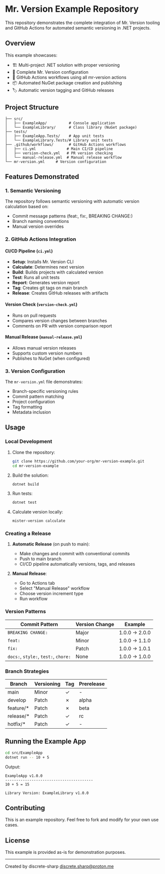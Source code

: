 # Mr. Version Example Repository

This repository demonstrates the complete integration of Mr. Version tooling and GitHub Actions for automated semantic versioning in .NET projects.

## Overview

This example showcases:
- 🏗️ Multi-project .NET solution with proper versioning
- 🔧 Complete Mr. Version configuration
- 🚀 GitHub Actions workflows using all mr-version actions
- 📦 Automated NuGet package creation and publishing
- 🏷️ Automatic version tagging and GitHub releases

## Project Structure

```
├── src/
│   ├── ExampleApp/          # Console application
│   └── ExampleLibrary/      # Class library (NuGet package)
├── tests/
│   ├── ExampleApp.Tests/    # App unit tests
│   └── ExampleLibrary.Tests/# Library unit tests
├── .github/workflows/       # GitHub Actions workflows
│   ├── ci.yml              # Main CI/CD pipeline
│   ├── version-check.yml   # PR version checking
│   └── manual-release.yml  # Manual release workflow
└── mr-version.yml     # Version configuration
```

## Features Demonstrated

### 1. Semantic Versioning

The repository follows semantic versioning with automatic version calculation based on:
- Commit message patterns (feat:, fix:, BREAKING CHANGE:)
- Branch naming conventions
- Manual version overrides

### 2. GitHub Actions Integration

#### CI/CD Pipeline (`ci.yml`)
- **Setup**: Installs Mr. Version CLI
- **Calculate**: Determines next version
- **Build**: Builds projects with calculated version
- **Test**: Runs all unit tests
- **Report**: Generates version report
- **Tag**: Creates git tags on main branch
- **Release**: Creates GitHub releases with artifacts

#### Version Check (`version-check.yml`)
- Runs on pull requests
- Compares version changes between branches
- Comments on PR with version comparison report

#### Manual Release (`manual-release.yml`)
- Allows manual version releases
- Supports custom version numbers
- Publishes to NuGet (when configured)

### 3. Version Configuration

The `mr-version.yml` file demonstrates:
- Branch-specific versioning rules
- Commit pattern matching
- Project configuration
- Tag formatting
- Metadata inclusion

## Usage

### Local Development

1. Clone the repository:
   ```bash
   git clone https://github.com/your-org/mr-version-example.git
   cd mr-version-example
   ```

2. Build the solution:
   ```bash
   dotnet build
   ```

3. Run tests:
   ```bash
   dotnet test
   ```

4. Calculate version locally:
   ```bash
   mister-version calculate
   ```

### Creating a Release

1. **Automatic Release** (on push to main):
   - Make changes and commit with conventional commits
   - Push to main branch
   - CI/CD pipeline automatically versions, tags, and releases

2. **Manual Release**:
   - Go to Actions tab
   - Select "Manual Release" workflow
   - Choose version increment type
   - Run workflow

### Version Patterns

| Commit Pattern | Version Change | Example |
|----------------|----------------|---------|
| `BREAKING CHANGE:` | Major | 1.0.0 → 2.0.0 |
| `feat:` | Minor | 1.0.0 → 1.1.0 |
| `fix:` | Patch | 1.0.0 → 1.0.1 |
| `docs:`, `style:`, `test:`, `chore:` | None | 1.0.0 → 1.0.0 |

### Branch Strategies

| Branch | Versioning | Tag | Prerelease |
|--------|------------|-----|------------|
| main | Minor | ✓ | - |
| develop | Patch | ✗ | alpha |
| feature/* | Patch | ✗ | beta |
| release/* | Patch | ✓ | rc |
| hotfix/* | Patch | ✓ | - |

## Running the Example App

```bash
cd src/ExampleApp
dotnet run -- 10 + 5
```

Output:
```
ExampleApp v1.0.0
----------------------------------------
10 + 5 = 15

Library Version: ExampleLibrary v1.0.0
```

## Contributing

This is an example repository. Feel free to fork and modify for your own use cases.

## License

This example is provided as-is for demonstration purposes.

---

Created by discrete-sharp <discrete.sharp@proton.me>